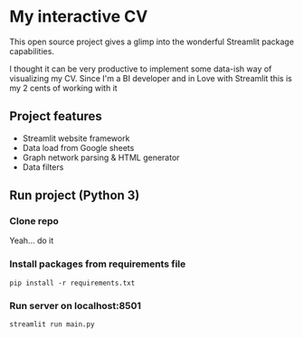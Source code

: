 # My interactive CV
This open source project gives a glimp into the wonderful Streamlit package capabilities.

I thought it can be very productive to implement some data-ish way of visualizing my CV. Since I'm a BI developer and in Love with Streamlit this is my 2 cents of working with it

## Project features
- Streamlit website framework
- Data load from Google sheets
- Graph network parsing & HTML generator
- Data filters

## Run project (Python 3)
### Clone repo
Yeah... do it
### Install packages from requirements file
```pip install -r requirements.txt```
### Run server on localhost:8501
```streamlit run main.py```

